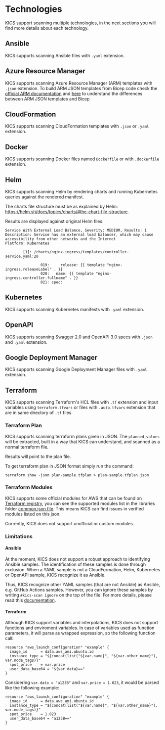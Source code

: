 # Technologies

KICS support scanning multiple technologies, in the next sections you will find more details about each technology.

## Ansible

KICS supports scanning Ansible files with `.yaml` extension.

## Azure Resource Manager

KICS supports scanning Azure Resource Manager (ARM) templates with `.json` extension. To build ARM JSON templates from Bicep code check the [official ARM documentation](https://docs.microsoft.com/en-us/azure/azure-resource-manager/bicep/bicep-cli#build) and [here](https://docs.microsoft.com/en-us/azure/azure-resource-manager/bicep/compare-template-syntax) to understand the differences between ARM JSON templates and Bicep

## CloudFormation

KICS supports scanning CloudFormation templates with `.json` or `.yaml` extension.

## Docker

KICS supports scanning Docker files named `Dockerfile` or with `.dockerfile` extension.

## Helm

KICS supports scanning Helm by rendering charts and running Kubernetes queries against the rendered manifest.

The charts file structure must be as explained by Helm: https://helm.sh/docs/topics/charts/#the-chart-file-structure.

Results are displayed against original Helm files:

```
Service With External Load Balance, Severity: MEDIUM, Results: 1
Description: Service has an external load balancer, which may cause accessibility from other networks and the Internet
Platform: Kubernetes

        [1]: /charts/nginx-ingress/templates/controller-service.yaml:20

                019:     release: {{ template "nginx-ingress.releaseLabel" . }}
                020:   name: {{ template "nginx-ingress.controller.fullname" . }}
                021: spec:

```

## Kubernetes

KICS supports scanning Kubernetes manifests with `.yaml` extension.

## OpenAPI

KICS supports scanning Swagger 2.0 and OpenAPI 3.0 specs with `.json` and `.yaml` extension.

## Google Deployment Manager

KICS supports scanning Google Deployment Manager files with `.yaml` extension.

## Terraform

KICS supports scanning Terraform's HCL files with `.tf` extension and input variables using `terraform.tfvars` or files with `.auto.tfvars` extension that are in same directory of `.tf` files.

### Terraform Plan

KICS supports scanning terraform plans given in JSON. The `planned_values` will be extracted, built in a way that KICS can understand, and scanned as a normal terraform file.

Results will point to the plan file.

To get terraform plan in JSON format simply run the command:
```
terraform show -json plan-sample.tfplan > plan-sample.tfplan.json
```

### Terraform Modules
KICS supports some official modules for AWS that can be found on [Terraform registry](https://registry.terraform.io/providers/hashicorp/aws/latest), you can see the supported modules list in the libraries folder [common.json file](https://github.com/Checkmarx/kics/blob/master/assets/libraries/common.json). This means KICS can find issues in verified modules listed on this json.

Currently, KICS does not support unofficial or custom modules.

### Limitations

#### Ansible
At the moment, KICS does not support a robust approach to identifying Ansible samples. The identification of these samples is done through exclusion. When a YAML sample is not a CloudFormation, Helm, Kubernetes or OpenAPI sample, KICS recognize it as Ansible. 

Thus, KICS recognize other YAML samples (that are not Ansible) as Ansible, e.g. GitHub Actions samples. However, you can ignore these samples by writing `#kics-scan ignore` on the top of the file. For more details, please read this [documentation](https://github.com/Checkmarx/kics/blob/25b6b703e924ed42067d9ab7772536864aee900b/docs/running-kics.md#using-commands-on-scanned-files-as-comments). 


#### Terraform
Although KICS support variables and interpolations, KICS does not support functions and enviroment variables. In case of variables used as function parameters, it will parse as wrapped expression, so the following function call:

```hcl
resource "aws_launch_configuration" "example" {
  image_id      = data.aws_ami.ubuntu.id
  instance_type = "${concat(list("${var.name}", "${var.other_name}"), var.node_tags)}"
  spot_price    = var.price
  user_data_base64 = "${var.data}=="
}
```

Considering `var.data = "a123B"` and `var.price = 1.023`, it would be parsed like the following example:

```hcl
resource "aws_launch_configuration" "example" {
  image_id      = data.aws_ami.ubuntu.id
  instance_type = "${concat(list("${var.name}", "${var.other_name}"), var.node_tags)}"
  spot_price    = 1.023
  user_data_base64 = "a123B=="
}
```
